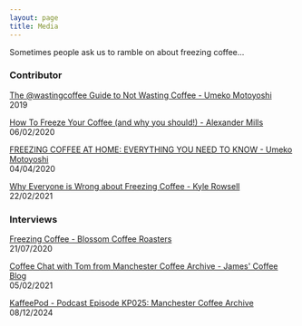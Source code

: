 ```yaml
---
layout: page
title: Media
---
```

Sometimes people ask us to ramble on about freezing coffee...

### Contributor ###

[The @wastingcoffee Guide to Not Wasting Coffee - Umeko Motoyoshi](https://umeshiso.com/listing/700208274/digital-download-not-wasting-coffee)  
2019

[How To Freeze Your Coffee (and why you should!) - Alexander Mills](https://alexandermills.ca/blog/freezing-coffee)  
06/02/2020

[FREEZING COFFEE AT HOME: EVERYTHING YOU NEED TO KNOW - Umeko Motoyoshi](https://urnex.com/blog/freezing-coffee-at-home-everything-you-need-to-know/)  
04/04/2020

[Why Everyone is Wrong about Freezing Coffee - Kyle Rowsell](https://youtu.be/5_NOVmzssBI)  
22/02/2021

### Interviews ###

[Freezing Coffee - Blossom Coffee Roasters](https://blossomcoffee.co.uk/freezing-coffee/)  
21/07/2020

[Coffee Chat with Tom from Manchester Coffee Archive - James' Coffee Blog](https://jamesg.blog/2021/02/05/coffee-chat-manchester-coffee-archive)  
05/02/2021

[KaffeePod - Podcast Episode KP025: Manchester Coffee Archive](https://zwcvdl.podcaster.de/kp025-manchester-coffee-archive/)  
08/12/2024
